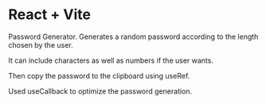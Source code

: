 # React + Vite

Password Generator. Generates a random password according to the length chosen by the user.

It can include characters as well as numbers if the user wants.

Then copy the password to the clipboard using useRef.

Used useCallback to optimize the password generation.
 
 
